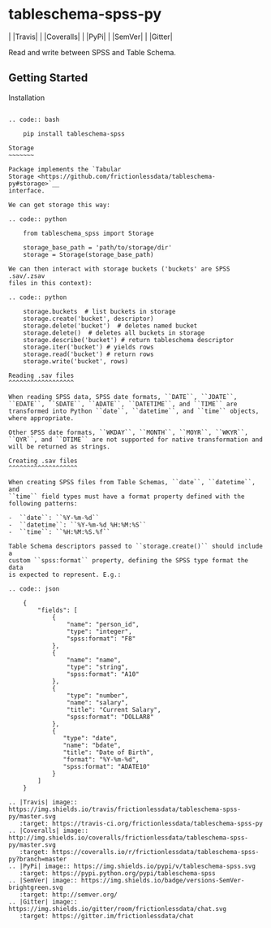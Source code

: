 tableschema-spss-py
===================

| |Travis|
| |Coveralls|
| |PyPi|
| |SemVer|
| |Gitter|

Read and write between SPSS and Table Schema.

Getting Started
---------------

Installation
~~~~~~~~~~~~

.. code:: bash

    pip install tableschema-spss

Storage
~~~~~~~

Package implements the `Tabular
Storage <https://github.com/frictionlessdata/tableschema-py#storage>`__
interface.

We can get storage this way:

.. code:: python

    from tableschema_spss import Storage

    storage_base_path = 'path/to/storage/dir'
    storage = Storage(storage_base_path)

We can then interact with storage buckets ('buckets' are SPSS .sav/.zsav
files in this context):

.. code:: python

    storage.buckets  # list buckets in storage
    storage.create('bucket', descriptor)
    storage.delete('bucket')  # deletes named bucket
    storage.delete()  # deletes all buckets in storage
    storage.describe('bucket') # return tableschema descriptor
    storage.iter('bucket') # yields rows
    storage.read('bucket') # return rows
    storage.write('bucket', rows)

Reading .sav files
^^^^^^^^^^^^^^^^^^

When reading SPSS data, SPSS date formats, ``DATE``, ``JDATE``,
``EDATE``, ``SDATE``, ``ADATE``, ``DATETIME``, and ``TIME`` are
transformed into Python ``date``, ``datetime``, and ``time`` objects,
where appropriate.

Other SPSS date formats, ``WKDAY``, ``MONTH``, ``MOYR``, ``WKYR``,
``QYR``, and ``DTIME`` are not supported for native transformation and
will be returned as strings.

Creating .sav files
^^^^^^^^^^^^^^^^^^^

When creating SPSS files from Table Schemas, ``date``, ``datetime``, and
``time`` field types must have a format property defined with the
following patterns:

-  ``date``: ``%Y-%m-%d``
-  ``datetime``: ``%Y-%m-%d %H:%M:%S``
-  ``time``: ``%H:%M:%S.%f``

Table Schema descriptors passed to ``storage.create()`` should include a
custom ``spss:format`` property, defining the SPSS type format the data
is expected to represent. E.g.:

.. code:: json

    {
        "fields": [
            {
                "name": "person_id",
                "type": "integer",
                "spss:format": "F8"
            },
            {
                "name": "name",
                "type": "string",
                "spss:format": "A10"
            },
            {
                "type": "number",
                "name": "salary",
                "title": "Current Salary",
                "spss:format": "DOLLAR8"
            },
            {
               "type": "date",
               "name": "bdate",
               "title": "Date of Birth",
               "format": "%Y-%m-%d",
               "spss:format": "ADATE10"
            }
        ]
    }

.. |Travis| image:: https://img.shields.io/travis/frictionlessdata/tableschema-spss-py/master.svg
   :target: https://travis-ci.org/frictionlessdata/tableschema-spss-py
.. |Coveralls| image:: http://img.shields.io/coveralls/frictionlessdata/tableschema-spss-py/master.svg
   :target: https://coveralls.io/r/frictionlessdata/tableschema-spss-py?branch=master
.. |PyPi| image:: https://img.shields.io/pypi/v/tableschema-spss.svg
   :target: https://pypi.python.org/pypi/tableschema-spss
.. |SemVer| image:: https://img.shields.io/badge/versions-SemVer-brightgreen.svg
   :target: http://semver.org/
.. |Gitter| image:: https://img.shields.io/gitter/room/frictionlessdata/chat.svg
   :target: https://gitter.im/frictionlessdata/chat
